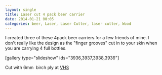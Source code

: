 ```yaml
---
layout: single
title: Laser cut 4 pack beer carrier 
date: 2014-01-21 00:05
categories: beer, Laser, Laser Cutter, laser cutter, Wood
---
```

I created three of these 4pack beer carriers for a few friends of mine. I don't really like the design as the "finger grooves" cut in to your skin when you are carrying 4 full bottles.

[gallery type="slideshow" ids="3936,3937,3938,3939"]

Cut with 6mm  birch ply at <a href="http://vancouver.hackspace.ca/wp/">VHS</a>
